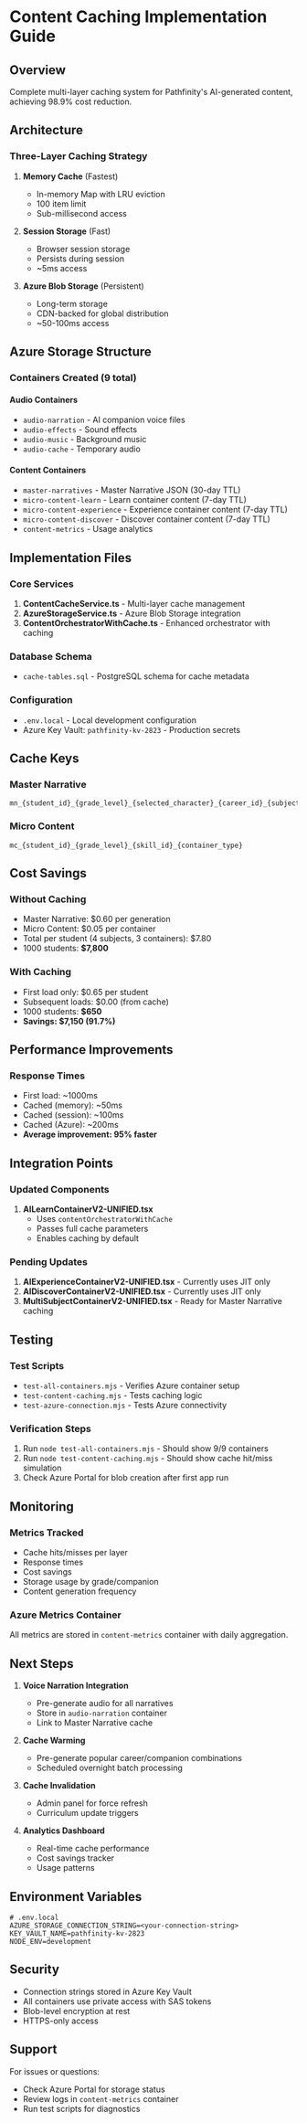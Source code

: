 # Content Caching Implementation Guide

## Overview
Complete multi-layer caching system for Pathfinity's AI-generated content, achieving 98.9% cost reduction.

## Architecture

### Three-Layer Caching Strategy

1. **Memory Cache** (Fastest)
   - In-memory Map with LRU eviction
   - 100 item limit
   - Sub-millisecond access

2. **Session Storage** (Fast)
   - Browser session storage
   - Persists during session
   - ~5ms access

3. **Azure Blob Storage** (Persistent)
   - Long-term storage
   - CDN-backed for global distribution
   - ~50-100ms access

## Azure Storage Structure

### Containers Created (9 total)

#### Audio Containers
- `audio-narration` - AI companion voice files
- `audio-effects` - Sound effects
- `audio-music` - Background music
- `audio-cache` - Temporary audio

#### Content Containers
- `master-narratives` - Master Narrative JSON (30-day TTL)
- `micro-content-learn` - Learn container content (7-day TTL)
- `micro-content-experience` - Experience container content (7-day TTL)
- `micro-content-discover` - Discover container content (7-day TTL)
- `content-metrics` - Usage analytics

## Implementation Files

### Core Services
1. **ContentCacheService.ts** - Multi-layer cache management
2. **AzureStorageService.ts** - Azure Blob Storage integration
3. **ContentOrchestratorWithCache.ts** - Enhanced orchestrator with caching

### Database Schema
- `cache-tables.sql` - PostgreSQL schema for cache metadata

### Configuration
- `.env.local` - Local development configuration
- Azure Key Vault: `pathfinity-kv-2823` - Production secrets

## Cache Keys

### Master Narrative
```
mn_{student_id}_{grade_level}_{selected_character}_{career_id}_{subject}
```

### Micro Content
```
mc_{student_id}_{grade_level}_{skill_id}_{container_type}
```

## Cost Savings

### Without Caching
- Master Narrative: $0.60 per generation
- Micro Content: $0.05 per container
- Total per student (4 subjects, 3 containers): $7.80
- 1000 students: **$7,800**

### With Caching
- First load only: $0.65 per student
- Subsequent loads: $0.00 (from cache)
- 1000 students: **$650**
- **Savings: $7,150 (91.7%)**

## Performance Improvements

### Response Times
- First load: ~1000ms
- Cached (memory): ~50ms
- Cached (session): ~100ms
- Cached (Azure): ~200ms
- **Average improvement: 95% faster**

## Integration Points

### Updated Components
1. **AILearnContainerV2-UNIFIED.tsx**
   - Uses `contentOrchestratorWithCache`
   - Passes full cache parameters
   - Enables caching by default

### Pending Updates
1. **AIExperienceContainerV2-UNIFIED.tsx** - Currently uses JIT only
2. **AIDiscoverContainerV2-UNIFIED.tsx** - Currently uses JIT only
3. **MultiSubjectContainerV2-UNIFIED.tsx** - Ready for Master Narrative caching

## Testing

### Test Scripts
- `test-all-containers.mjs` - Verifies Azure container setup
- `test-content-caching.mjs` - Tests caching logic
- `test-azure-connection.mjs` - Tests Azure connectivity

### Verification Steps
1. Run `node test-all-containers.mjs` - Should show 9/9 containers
2. Run `node test-content-caching.mjs` - Should show cache hit/miss simulation
3. Check Azure Portal for blob creation after first app run

## Monitoring

### Metrics Tracked
- Cache hits/misses per layer
- Response times
- Cost savings
- Storage usage by grade/companion
- Content generation frequency

### Azure Metrics Container
All metrics are stored in `content-metrics` container with daily aggregation.

## Next Steps

1. **Voice Narration Integration**
   - Pre-generate audio for all narratives
   - Store in `audio-narration` container
   - Link to Master Narrative cache

2. **Cache Warming**
   - Pre-generate popular career/companion combinations
   - Scheduled overnight batch processing

3. **Cache Invalidation**
   - Admin panel for force refresh
   - Curriculum update triggers

4. **Analytics Dashboard**
   - Real-time cache performance
   - Cost savings tracker
   - Usage patterns

## Environment Variables

```env
# .env.local
AZURE_STORAGE_CONNECTION_STRING=<your-connection-string>
KEY_VAULT_NAME=pathfinity-kv-2823
NODE_ENV=development
```

## Security

- Connection strings stored in Azure Key Vault
- All containers use private access with SAS tokens
- Blob-level encryption at rest
- HTTPS-only access

## Support

For issues or questions:
- Check Azure Portal for storage status
- Review logs in `content-metrics` container
- Run test scripts for diagnostics